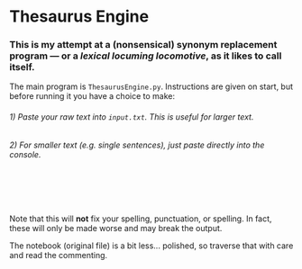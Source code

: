 # Thesaurus Engine
### This is my attempt at a (nonsensical) synonym replacement program — or a *lexical locuming locomotive*, as it likes to call itself.

The main program is `ThesaurusEngine.py`. Instructions are given on start, but before running it you have a choice to make:
###### 1) Paste your raw text into `input.txt`. This is useful for larger text.
###### 2) For smaller text (e.g. single sentences), just paste directly into the console.

<br/>
<br/>
<br/>

Note that this will **not** fix your spelling, punctuation, or spelling. In fact, these will only be made worse and may break the output.

The notebook (original file) is a bit less... polished, so traverse that with care and read the commenting.
